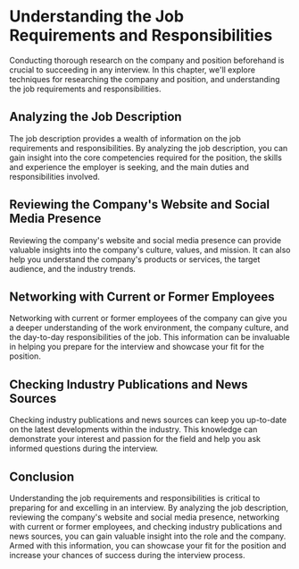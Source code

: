 Understanding the Job Requirements and Responsibilities
========================================================================================================

Conducting thorough research on the company and position beforehand is crucial to succeeding in any interview. In this chapter, we'll explore techniques for researching the company and position, and understanding the job requirements and responsibilities.

Analyzing the Job Description
-----------------------------

The job description provides a wealth of information on the job requirements and responsibilities. By analyzing the job description, you can gain insight into the core competencies required for the position, the skills and experience the employer is seeking, and the main duties and responsibilities involved.

Reviewing the Company's Website and Social Media Presence
---------------------------------------------------------

Reviewing the company's website and social media presence can provide valuable insights into the company's culture, values, and mission. It can also help you understand the company's products or services, the target audience, and the industry trends.

Networking with Current or Former Employees
-------------------------------------------

Networking with current or former employees of the company can give you a deeper understanding of the work environment, the company culture, and the day-to-day responsibilities of the job. This information can be invaluable in helping you prepare for the interview and showcase your fit for the position.

Checking Industry Publications and News Sources
-----------------------------------------------

Checking industry publications and news sources can keep you up-to-date on the latest developments within the industry. This knowledge can demonstrate your interest and passion for the field and help you ask informed questions during the interview.

Conclusion
----------

Understanding the job requirements and responsibilities is critical to preparing for and excelling in an interview. By analyzing the job description, reviewing the company's website and social media presence, networking with current or former employees, and checking industry publications and news sources, you can gain valuable insight into the role and the company. Armed with this information, you can showcase your fit for the position and increase your chances of success during the interview process.
